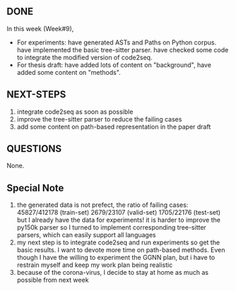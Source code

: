 ## DONE
In this week (Week#9),
- For experiments: have generated ASTs and Paths on Python corpus. have implemented the basic tree-sitter parser. have checked some code to integrate the modified version of code2seq.
- For thesis draft: have added lots of content on "background", have added some content on "methods".

## NEXT-STEPS
1) integrate code2seq as soon as possible
2) improve the tree-sitter parser to reduce the failing cases
3) add some content on path-based representation in the paper draft

## QUESTIONS
None.

## Special Note
1) the generated data is not prefect, the ratio of failing cases:
45827/412178 (train-set) 2679/23107 (valid-set) 1705/22176 (test-set)
but I already have the data for experiments! it is harder to improve the py150k parser so I turned to implement corresponding tree-sitter parsers, which can easily support all languages
2) my next step is to integrate code2seq and run experiments so get the basic results. I want to devote more time on path-based methods. Even though I have the willing to experiment the GGNN plan, but i have to restrain myself and keep my work plan being realistic
3) because of the corona-virus, I decide to stay at home as much as possible from next week
